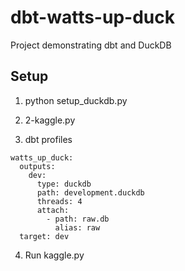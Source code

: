 # dbt-watts-up-duck
Project demonstrating dbt and DuckDB

## Setup

1. python setup_duckdb.py 

2. 2-kaggle.py

3. dbt profiles

```
watts_up_duck:
  outputs:
    dev:
      type: duckdb
      path: development.duckdb
      threads: 4
      attach:
        - path: raw.db
          alias: raw
  target: dev
```

4. Run kaggle.py